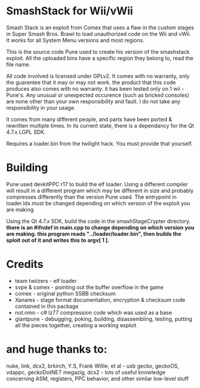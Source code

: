 # SmashStack for Wii/vWii

Smash Stack is an exploit from Comex that uses a flaw in the custom stages in Super Smash Bros. Brawl to load unauthorized code on the Wii and vWii. It works for all System Menu versions and most regions.

This is the source code Pune used to create his version of the smashstack exploit.
All the uploaded bins have a specific region they belong to, read the file name.

All code involved is licensed under GPLv2.  It comes with no warranty, only the guarentee that it may or may not work.  the product that this code produces also comes with no warranty.  it has been tested only on 1 wii - Pune's.  Any unusual or unexpected occurence (such as bricked consoles) are none other than your own responsibility and fault.  I do not take any responsibility in your usage.

It comes from many different people, and parts have been ported & rewritten multiple times. In its current state, there is a dependancy for the Qt 4.7.x LGPL SDK.

Requires a loader.bin from the twilight hack. You must provide that yourself.

# Building
Pune used devkitPPC r17 to build the elf loader.  Using a different compiler will result in a different program which may be different in size and probably compresses differently than the version Pune used.  The entrypoint in loader.lds must be changed depending on which version of the exploit you are making

Using the Qt 4.7.x SDK, build the code in the smashStageCrypter directory.  **there is an #ifndef in main.cpp to change depending on which version you are making.  this program reads "../loader/loader.bin", then builds the sploit out of it and writes this to argv[ 1 ].**


# Credits
* team twiizers - elf loader
* svpe & comex - pointing out the buffer overflow in the game
* comex - original python SSBB checksum
* Xanares - stage format documentation, encryption & checksum code contained in this package
* not.nmn - c# lz77 compression code which was used as a base
* giantpune - debugging, poking, building, disassembling, testing, putting all the pieces together, creating a working exploit

# and huge thanks to:
nuke, link, dcx2, brkirch, Y.S, Frank Willie, et al - usb gecko, geckoOS, vdappc, geckoDotNET
megazig, dcx2 - lots of useful knowledge concerning ASM, registers, PPC behavior, and other similar low-level stuff
